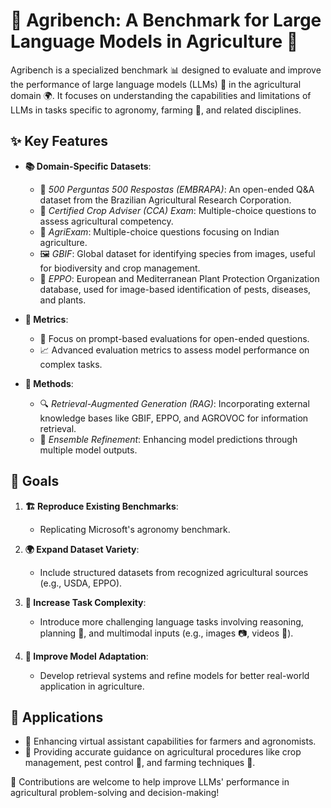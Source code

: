 # 🌾 Agribench: A Benchmark for Large Language Models in Agriculture 🌱

Agribench is a specialized benchmark 📊 designed to evaluate and improve the performance of large language models (LLMs) 🧠 in the agricultural domain 🌍. It focuses on understanding the capabilities and limitations of LLMs in tasks specific to agronomy, farming 🚜, and related disciplines.

## ✨ Key Features

- **📚 Domain-Specific Datasets**:
  - 🌾 *500 Perguntas 500 Respostas (EMBRAPA)*: An open-ended Q&A dataset from the Brazilian Agricultural Research Corporation.
  - 🌱 *Certified Crop Adviser (CCA) Exam*: Multiple-choice questions to assess agricultural competency.
  - 🍃 *AgriExam*: Multiple-choice questions focusing on Indian agriculture.
  - 🖼️ *GBIF*: Global dataset for identifying species from images, useful for biodiversity and crop management.
  - 🐞 *EPPO*: European and Mediterranean Plant Protection Organization database, used for image-based identification of pests, diseases, and plants.


- **📏 Metrics**:
  - 📝 Focus on prompt-based evaluations for open-ended questions.
  - 📈 Advanced evaluation metrics to assess model performance on complex tasks.

- **🔧 Methods**:
  - 🔍 *Retrieval-Augmented Generation (RAG)*: Incorporating external knowledge bases like GBIF, EPPO, and AGROVOC for information retrieval.
  - 🔄 *Ensemble Refinement*: Enhancing model predictions through multiple model outputs.

## 🎯 Goals

1. **🏗️ Reproduce Existing Benchmarks**: 
   - Replicating Microsoft's agronomy benchmark.

2. **🌍 Expand Dataset Variety**:
   - Include structured datasets from recognized agricultural sources (e.g., USDA, EPPO).

3. **🧠 Increase Task Complexity**:
   - Introduce more challenging language tasks involving reasoning, planning 📝, and multimodal inputs (e.g., images 📷, videos 🎥).

4. **🚀 Improve Model Adaptation**:
   - Develop retrieval systems and refine models for better real-world application in agriculture.

## 🚜 Applications
- 🌱 Enhancing virtual assistant capabilities for farmers and agronomists.
- 🌾 Providing accurate guidance on agricultural procedures like crop management, pest control 🐛, and farming techniques 🌿.

🎉 Contributions are welcome to help improve LLMs' performance in agricultural problem-solving and decision-making!
